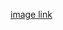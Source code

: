 [image link][1]



[1]:https://user-images.githubusercontent.com/114555448/192697083-8b27c939-fc65-4d86-857e-cad688416ed5.jpg
